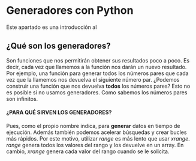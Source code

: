 # Generadores con Python

Este apartado es una introducción al

## ¿Qué son los generadores?

Son funciones que nos permitirán obtener sus resultados poco a poco. Es decir, cada vez que llamemos a la función nos darán un nuevo resultado. Por ejemplo, una función para generar todos los números pares que cada vez que la llamemos nos devuelva el siguiente número par. ¿Podemos construir una función que nos devuelva  **todos**  los números pares? Esto no es posible si no usamos generadores. Como sabemos los números pares son infinitos.

#### ¿PARA QUÉ SIRVEN LOS GENERADORES?

Pues, como el propio nombre indica, para  **generar**  datos en tiempo de ejecución. Además también podemos acelerar búsquedas y crear bucles más rápidos. Por este motivo, utilizar  _range_  es más lento que usar  _xrange_.  _range_  genera todos los valores del rango y los devuelve en un array. En cambio,  _xrange_  genera cada valor del rango cuando se le solicita.
<!--stackedit_data:
eyJoaXN0b3J5IjpbMjExMzc5NDk4MiwxODc3ODY5ODk3LDEzOT
UyMDIxMDksLTMxMjg5Mzk3XX0=
-->